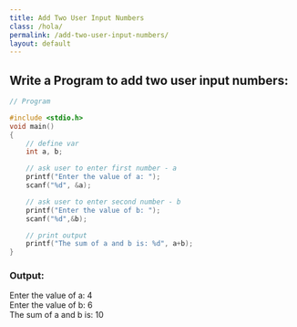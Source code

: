 ```yaml
---
title: Add Two User Input Numbers
class: /hola/
permalink: /add-two-user-input-numbers/
layout: default
---
```


## Write a Program to add two user input numbers:

``` c
// Program

#include <stdio.h>
void main()
{
    // define var
    int a, b;

    // ask user to enter first number - a
    printf("Enter the value of a: ");
    scanf("%d", &a);

    // ask user to enter second number - b
    printf("Enter the value of b: ");
    scanf("%d",&b);

    // print output
    printf("The sum of a and b is: %d", a+b);
}
```
### Output: <br/>
Enter the value of a: 4 <br/>
Enter the value of b: 6 <br/>
The sum of a and b is: 10 